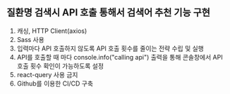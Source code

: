 ## 질환명 검색시 API 호출 통해서 검색어 추천 기능 구현

1. 캐싱, HTTP Client(axios)
2. Sass 사용
3. 입력마다 API 호출하지 않도록 API 호출 횟수를 줄이는 전략 수립 및 실행
4. API를 호출할 때 마다 console.info("calling api") 출력을 통해 콘솔창에서 API 호출 횟수 확인이 가능하도록 설정
5. react-query 사용 금지
6. Github를 이용한 CI/CD 구축
